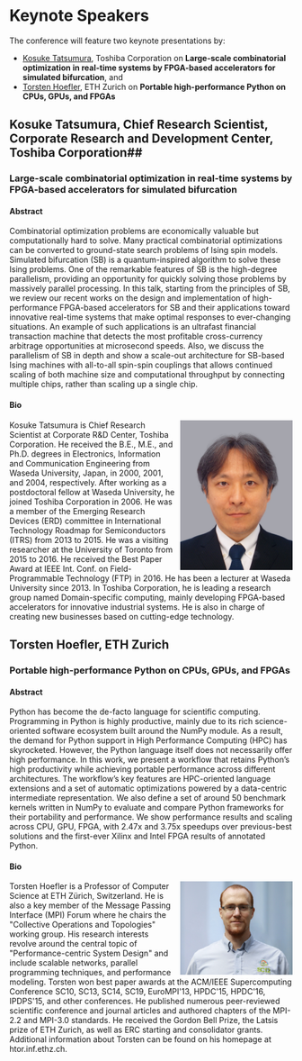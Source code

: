 # Keynote Speakers

The conference will feature two keynote presentations by:


* [Kosuke Tatsumura](#tatsumura), Toshiba Corporation on **Large-scale combinatorial optimization in real-time systems by FPGA-based accelerators for simulated bifurcation**, and
* [Torsten Hoefler](#hoefler), ETH Zurich on **Portable high-performance Python on CPUs, GPUs, and FPGAs**


<a id="tatsumura"></a>

## Kosuke Tatsumura, Chief Research Scientist, Corporate Research and Development Center, Toshiba Corporation##

### Large-scale combinatorial optimization in real-time systems by FPGA-based accelerators for simulated bifurcation


#### Abstract

Combinatorial optimization problems are economically valuable but computationally hard to solve. Many practical combinatorial optimizations can be converted to ground-state search problems of Ising spin models. Simulated bifurcation (SB) is a quantum-inspired algorithm to solve these Ising problems. One of the remarkable features of SB is the high-degree parallelism, providing an opportunity for quickly solving those problems by massively parallel processing. In this talk, starting from the principles of SB, we review our recent works on the design and implementation of high-performance FPGA-based accelerators for SB and their applications toward innovative real-time systems that make optimal responses to ever-changing situations. An example of such applications is an ultrafast financial transaction machine that detects the most profitable cross-currency arbitrage opportunities at microsecond speeds. Also, we discuss the parallelism of SB in depth and show a scale-out architecture for SB-based Ising machines with all-to-all spin-spin couplings that allows continued scaling of both machine size and computational throughput by connecting multiple chips, rather than scaling up a single chip.

#### Bio

<img src="../img/Photo-Keynote-Tatsumura.jpg" style="float: right; margin-left: 10px; width: 200px;" />

Kosuke Tatsumura is Chief Research Scientist at Corporate R&D Center, Toshiba Corporation. He received the B.E., M.E., and Ph.D. degrees in Electronics, Information and Communication Engineering from Waseda University, Japan, in 2000, 2001, and 2004, respectively. After working as a postdoctoral fellow at Waseda University, he joined Toshiba Corporation in 2006. He was a member of the Emerging Research Devices (ERD) committee in International Technology Roadmap for Semiconductors (ITRS) from 2013 to 2015. He was a visiting researcher at the University of Toronto from 2015 to 2016. He received the Best Paper Award at IEEE Int. Conf. on Field-Programmable Technology (FTP) in 2016. He has been a lecturer at Waseda University since 2013. In Toshiba Corporation, he is leading a research group named Domain-specific computing, mainly developing FPGA-based accelerators for innovative industrial systems. He is also in charge of creating new businesses based on cutting-edge technology.


<a id="hoefler"></a>

## Torsten Hoefler, ETH Zurich ##

### Portable high-performance Python on CPUs, GPUs, and FPGAs

#### Abstract

Python has become the de-facto language for scientific computing. Programming in Python is highly productive, mainly due to its rich science-oriented software ecosystem built around the NumPy module. As a result, the demand for Python support in High Performance Computing (HPC) has skyrocketed. However, the Python language itself does not necessarily offer high performance. In this work, we present a workflow that retains Python’s high productivity while achieving portable performance across different architectures. The workflow’s key features are HPC-oriented language extensions and a set of automatic optimizations powered by a data-centric intermediate representation. We also define a set of around 50 benchmark kernels written in NumPy to evaluate and compare Python frameworks for their portability and performance. We show performance results and scaling across CPU, GPU, FPGA, with 2.47x and 3.75x speedups over previous-best solutions and the first-ever Xilinx and Intel FPGA results of annotated Python.

#### Bio

<img src="../img/Photo-Keynote-Hoefler.jpg" style="float: right; margin-left: 10px; width: 200px;" />


Torsten Hoefler is a Professor of Computer Science at ETH Zürich, Switzerland. He is also a key member of the Message Passing Interface (MPI) Forum where he chairs the "Collective Operations and Topologies" working group. His research interests revolve around the central topic of "Performance-centric System Design" and include scalable networks, parallel programming techniques, and performance modeling. Torsten won best paper awards at the ACM/IEEE Supercomputing Conference SC10, SC13, SC14, SC19, EuroMPI'13, HPDC'15, HPDC'16, IPDPS'15, and other conferences. He published numerous peer-reviewed scientific conference and journal articles and authored chapters of the MPI-2.2 and MPI-3.0 standards. He received the Gordon Bell Prize, the Latsis prize of ETH Zurich, as well as ERC starting and consolidator grants. Additional information about Torsten can be found on his homepage at htor.inf.ethz.ch.





